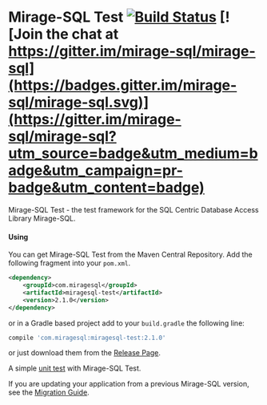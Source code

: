 Mirage-SQL Test [![Build Status](https://travis-ci.org/mirage-sql/mirage-test.svg?branch=master)](https://travis-ci.org/mirage-sql/mirage-test) [![Join the chat at https://gitter.im/mirage-sql/mirage-sql](https://badges.gitter.im/mirage-sql/mirage-sql.svg)](https://gitter.im/mirage-sql/mirage-sql?utm_source=badge&utm_medium=badge&utm_campaign=pr-badge&utm_content=badge)
===============
Mirage-SQL Test - the test framework for the SQL Centric Database Access Library Mirage-SQL.

#### Using
You can get Mirage-SQL Test from the Maven Central Repository. Add the following fragment into your `pom.xml`.

```xml
<dependency>
    <groupId>com.miragesql</groupId>
    <artifactId>miragesql-test</artifactId>
    <version>2.1.0</version>
</dependency>
```
or in a Gradle based project add to your ```build.gradle``` the following line:
```groovy
compile 'com.miragesql:miragesql-test:2.1.0'
```

or just download them from the [Release Page](https://github.com/mirage-sql/mirage-test/releases).

A simple [unit test](https://github.com/mirage-sql/mirage/wiki/UnitTest) with Mirage-SQL Test.

If you are updating your application from a previous Mirage-SQL version, see the [Migration Guide](https://github.com/mirage-sql/mirage/wiki/Migration-Guide).
